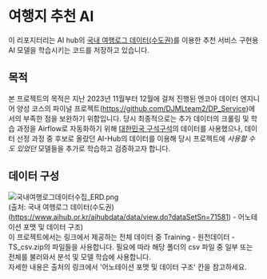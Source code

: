 # 여행지 추천 AI
이 리포지터리는 AI hub의 [국내 여행로그 데이터(수도권)](https://www.aihub.or.kr/aihubdata/data/view.do?dataSetSn=71581)를 이용한 추천 서비스 구현용 AI 모델을 학습시키는 코드를 저장하고 있습니다.  
## 목적
본 프로젝트의 목적은 지난 2023년 11월부터 12월에 걸쳐 진행된 엔코아 데이터 엔지니어 양성 코스의 파이널 프로젝트(https://github.com/DJMLteam2/DP_Service)에서의 부족한 점을 보완하기 위함입니다. 당시 최종적으로는 추가 데이터의 크롤링 및 학습 과정을 Airflow로 자동화하기 위해 [대한민국 구석구석](https://korean.visitkorea.or.kr/main/main.do)의 데이터를 사용했으나, 데이터 선정 과정 중 후보로 올랐던 AI-Hub의 데이터를 이용해 당시 프로젝트에 *사용할 수도 있었던* 모델들을 추가로 학습하고 검증하고자 합니다.

## 데이터 구성
![국내여행로그데이터수집_ERD.png](https://www.aihub.or.kr/web-nas/aihub21/files/editor/2023/07/36ef970d172040699271937b73aeecef.png)  
(출처: 국내 여행로그 데이터(수도권)(https://www.aihub.or.kr/aihubdata/data/view.do?dataSetSn=71581) - 어노테이션 포맷 및 데이터 구조)  
이 프로젝트에서는 링크에서 제공하는 전체 데이터 중 Training - 원천데이터 - TS_csv.zip의 파일들을 사용합니다. 필요에 따라 해당 폴더의 csv 파일 중 일부 또는 전체를 불러와서 분석 및 모델 학습에 사용합니다.  
자세한 내용은 출처의 링크에서 '어노테이션 포맷 및 데이터 구조' 칸을 참고하세요.